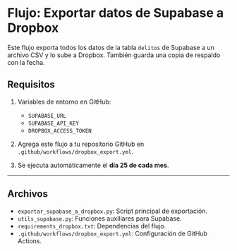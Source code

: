 # Flujo: Exportar datos de Supabase a Dropbox

Este flujo exporta todos los datos de la tabla `delitos` de Supabase a un archivo CSV y lo sube a Dropbox. También guarda una copia de respaldo con la fecha.

## Requisitos

1. Variables de entorno en GitHub:
   - `SUPABASE_URL`
   - `SUPABASE_API_KEY`
   - `DROPBOX_ACCESS_TOKEN`

2. Agrega este flujo a tu repositorio GitHub en `.github/workflows/dropbox_export.yml`.

3. Se ejecuta automáticamente el **día 25 de cada mes**.

---

## Archivos

- `exportar_supabase_a_dropbox.py`: Script principal de exportación.
- `utils_supabase.py`: Funciones auxiliares para Supabase.
- `requirements_dropbox.txt`: Dependencias del flujo.
- `.github/workflows/dropbox_export.yml`: Configuración de GitHub Actions.